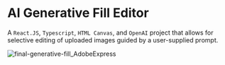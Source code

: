 # AI Generative Fill Editor

A `React.JS`, `Typescript`, `HTML Canvas`, and `OpenAI` project that allows for selective editing of uploaded images guided by a user-supplied prompt.

![final-generative-fill_AdobeExpress](https://github.com/smallwhale1/ai-image-editor/assets/90478438/3c325120-2395-4a8a-8ccd-d2d5ecd96c31)
